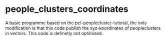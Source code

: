 # people_clusters_coordinates
A basic programme based on the pcl-peoplecluster-tutorial, the only modification is that this code publish the xyz-koordinates of peopleclusters in vectors. This code is definetly not optimized.
